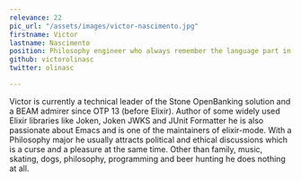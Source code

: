 ```yaml
---
relevance: 22
pic_url: "/assets/images/victor-nascimento.jpg"
firstname: Victor
lastname: Nascimento
position: Philosophy engineer who always remember the language part in the programming language expression
github: victorolinasc
twitter: olinasc

---
```

Victor is currently a technical leader of the Stone OpenBanking solution and a BEAM admirer since OTP 13 (before Elixir). Author of some widely used Elixir libraries like Joken, Joken JWKS and JUnit Formatter he is also passionate about Emacs and is one of the maintainers of elixir-mode. With a Philosophy major he usually attracts political and ethical discussions which is a curse and a pleasure at the same time. Other than family, music, skating, dogs, philosophy, programming and beer hunting he does nothing at all.
